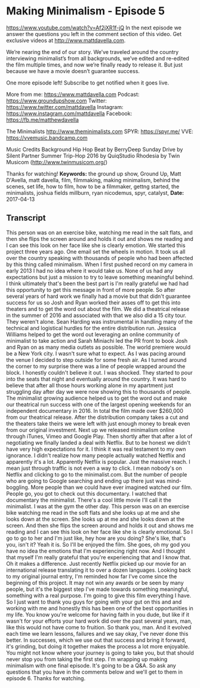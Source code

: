 # Making Minimalism - Episode 5
https://www.youtube.com/watch?v=Af2jXR1f-jQ
In the next episode we answer the questions you left in the comment section of this video. Get exclusive videos at http://www.mattdavella.com.

We’re nearing the end of our story. We’ve traveled around the country interviewing minimalist’s from all backgrounds, we’ve edited and re-edited the film multiple times, and now we’re finally ready to release it. But just because we have a movie doesn’t guarantee success. 

One more episode left! Subscribe to get notified when it goes live.

More from me:  https://www.mattdavella.com
Podcast:  https://www.groundupshow.com
Twitter: https://www.twitter.com/mattdavella
Instagram: https://www.instagram.com/mattdavella
Facebook: https://fb.me/matthewdavella

The Minimalists http://www.theminimalists.com
SPYR:  https://spyr.me/
VVE:  https://vvemusic.bandcamp.com

Music Credits
Background Hip Hop Beat by BerryDeep
Sunday Drive by Silent Partner
Summer Trip-Hop 2016 by QuiqStudio
Rhodesia by Twin Musicom (http://www.twinmusicom.org/)

Thanks for watching!
**Keywords:** the ground up show, Ground Up, Matt D'Avella, matt davella, film, filmmaking, making minimalism, behind the scenes, set life, how to film, how to be a filmmaker, gettng started, the minimalists, joshua fields millburn, ryan nicodemus, spyr, catalyst, 
**Date:** 2017-04-13

## Transcript
 This person was on an exercise bike, watching me read in the salt flats, and then she flips the screen around and holds it out and shows me reading and I can see this look on her face like she is clearly emotion. We started this project three years ago. One email set the wheels in motion. It took us all over the country speaking with thousands of people who had been affected by this thing called minimalism. When I first pushed record on my camera in early 2013 I had no idea where it would take us. None of us had any expectations but just a mission to try to leave something meaningful behind. I think ultimately that's been the best part is I'm really grateful we had had this opportunity to get this message in front of more people. So after several years of hard work we finally had a movie but that didn't guarantee success for us so Josh and Ryan worked their asses off to get this into theaters and to get the word out about the film. We did a theatrical release in the summer of 2016 and associated with that we also did a 15 city tour. They weren't alone. Sean Harding was instrumental in handling many of the technical and logistical hurdles for the entire distribution run. Jessica Williams helped to get the word out leveraging an online community of minimalist to take action and Sarah Miniachi led the PR front to book Josh and Ryan on as many media outlets as possible. The world premiere would be a New York city. I wasn't sure what to expect. As I was pacing around the venue I decided to step outside for some fresh air. As I turned around the corner to my surprise there was a line of people wrapped around the block. I honestly couldn't believe it out. I was shocked. They started to pour into the seats that night and eventually around the country. It was hard to believe that after all those hours working alone in my apartment just struggling day after day we were now showing this to thousands of people. The minimalist growing audience helped us to get the word out and make our theatrical run success with one of the largest opening weekends for an independent documentary in 2016. In total the film made over $260,000 from our theatrical release. After the distribution company takes a cut and the theaters take theirs we were left with just enough money to break even from our original investment. Next up we released minimalism online through iTunes, Vimeo and Google Play. Then shortly after that after a lot of negotiating we finally landed a deal with Netflix. But to be honest we didn't have very high expectations for it. I think it was real testament to my own ignorance. I didn't realize how many people actually watched Netflix and apparently it's a lot. Apparently Netflix is popular. Just the massive reach. I mean just through traffic is not even a way to click. I mean nobody's on Netflix and clicking to go to the minimalist.com. But the number of people who are going to Google searching and ending up there just was mind-boggling. More people than we could have ever imagined watched our film. People go, you got to check out this documentary. I watched that documentary the minimalist. There's a cool little movie I'll call it the minimalist. I was at the gym the other day. This person was on an exercise bike watching me read in the soft flats and she looks up at me and she looks down at the screen. She looks up at me and she looks down at the screen. And then she flips the screen around and holds it out and shows me reading and I can see this look on her face like she is clearly emotional. So I go to go to her and I'm just like, hey how are you doing? She's like, that's you, isn't it? Yeah it is. So I'll be enjoyed the film. She goes, oh my god you have no idea the emotions that I'm experiencing right now. And I thought that myself I'm really grateful that you're experiencing that and I know that. Oh it makes a difference. Just recently Netflix picked up our movie for an international release translating it to over a dozen languages. Looking back to my original journal entry, I'm reminded how far I've come since the beginning of this project. It may not win any awards or be seen by many people, but it's the biggest step I've made towards something meaningful, something with a real purpose. I'm going to give this film everything I have. So I just want to thank you guys for going with your gut on this and and working with me and honestly this has been one of the best opportunities in my life. You know you're welcome for having faith in you dude, but like if it wasn't for your efforts your hard work did over the past several years, man, like this would not have come to fruition. So thank you, man. And it evolved each time we learn lessons, failures and we say okay, I've never done this better. In successes, which we use out that success and bring it forward, it's grinding, but doing it together makes the process a lot more enjoyable. You might not know where your journey is going to take you, but that should never stop you from taking the first step. I'm wrapping up making minimalism with one final episode. It's going to be a Q&A. So ask any questions that you have in the comments below and we'll get to them in episode 6. Thanks for watching.
